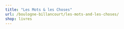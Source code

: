 ```yaml
---
title: "Les Mots & les Choses"
url: /boulogne-billancourt/les-mots-and-les-choses/
shop: livres
---
```

